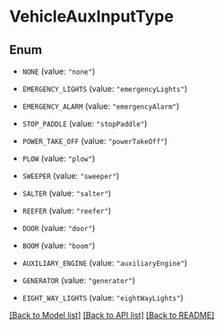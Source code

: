 # VehicleAuxInputType

## Enum


* `NONE` (value: `"none"`)

* `EMERGENCY_LIGHTS` (value: `"emergencyLights"`)

* `EMERGENCY_ALARM` (value: `"emergencyAlarm"`)

* `STOP_PADDLE` (value: `"stopPaddle"`)

* `POWER_TAKE_OFF` (value: `"powerTakeOff"`)

* `PLOW` (value: `"plow"`)

* `SWEEPER` (value: `"sweeper"`)

* `SALTER` (value: `"salter"`)

* `REEFER` (value: `"reefer"`)

* `DOOR` (value: `"door"`)

* `BOOM` (value: `"boom"`)

* `AUXILIARY_ENGINE` (value: `"auxiliaryEngine"`)

* `GENERATOR` (value: `"generator"`)

* `EIGHT_WAY_LIGHTS` (value: `"eightWayLights"`)


[[Back to Model list]](../README.md#documentation-for-models) [[Back to API list]](../README.md#documentation-for-api-endpoints) [[Back to README]](../README.md)


